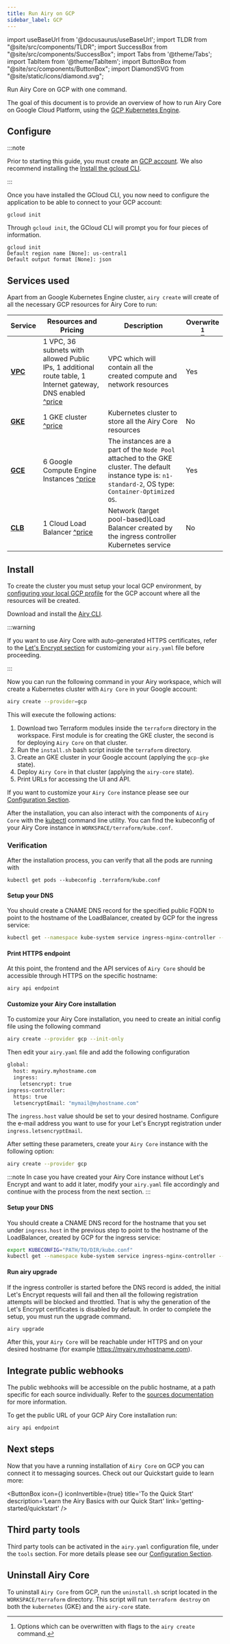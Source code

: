 ```yaml
---
title: Run Airy on GCP
sidebar_label: GCP
---
```


import useBaseUrl from '@docusaurus/useBaseUrl';
import TLDR from "@site/src/components/TLDR";
import SuccessBox from "@site/src/components/SuccessBox";
import Tabs from '@theme/Tabs';
import TabItem from '@theme/TabItem';
import ButtonBox from "@site/src/components/ButtonBox";
import DiamondSVG from "@site/static/icons/diamond.svg";

<TLDR>
Run Airy Core on GCP with one command.
</TLDR>

The goal of this document is to provide an overview of how to run Airy Core on Google Cloud Platform, using the [GCP Kubernetes Engine](https://cloud.google.com/kubernetes-engine).

## Configure

:::note

Prior to starting this guide, you must create an [GCP
account](https://cloud.google.com/free). We also recommend installing the [Install the gcloud CLI](https://cloud.google.com/sdk/docs/install).

:::

Once you have installed the GCloud CLI, you now need to configure the application
to be able to connect to your GCP account:

```
gcloud init
```

Through `gcloud init`, the GCloud CLI will prompt you for four pieces of
information.

```
gcloud init
Default region name [None]: us-central1
Default output format [None]: json
```

## Services used

Apart from an Google Kubernetes Engine cluster, `airy create` will create of all the necessary GCP
resources for Airy Core to run:

| Service                                                                                | Resources and Pricing                                                                                                                                          | Description                                                                                                                                                | Overwrite [^1] |
| -------------------------------------------------------------------------------------- | -------------------------------------------------------------------------------------------------------------------------------------------------------------- | ---------------------------------------------------------------------------------------------------------------------------------------------------------- | -------------- |
| [**VPC**](https://cloud.google.com/vpc/docs/vpc)                                       | 1 VPC, 36 subnets with allowed Public IPs, 1 additional route table, 1 Internet gateway, DNS enabled [^price](https://cloud.google.com/vpc/network-pricing#lb) | VPC which will contain all the created compute and network resources                                                                                       | Yes            |
| [**GKE**](https://cloud.google.com/kubernetes-engine/docs)                             | 1 GKE cluster [^price](https://cloud.google.com/products/calculator#id=e178295f-5232-4319-8a16-708052357202)                                                   | Kubernetes cluster to store all the Airy Core resources                                                                                                    | No             |
| [**GCE**](https://cloud.google.com/kubernetes-engine/docs/concepts/node-images#cos)    | 6 Google Compute Engine Instances [^price](https://cloud.google.com/products/calculator#id=0394acda-ce3a-4769-a453-9e2ea6ca4291)                               | The instances are a part of the `Node Pool` attached to the GKE cluster. The default instance type is: `n1-standard-2`, OS type: `Container-Optimized OS`. | Yes            |
| [**CLB**](https://cloud.google.com/load-balancing/docs/network/networklb-target-pools) | 1 Cloud Load Balancer [^price](https://cloud.google.com/products/calculator#id=da086850-b923-475e-a4bc-9edf3d73c9ed)                                           | Network (target pool-based)Load Balancer created by the ingress controller Kubernetes service                                                              | No             |

[^1]: Options which can be overwritten with flags to the `airy create` command.

## Install

To create the cluster you must setup your local GCP environment, by [configuring
your local GCP
profile](https://cloud.google.com/sdk/docs/install-sdk)
for the GCP account where all the resources will be created.

Download and install the [Airy CLI](cli/introduction.md).

:::warning

If you want to use Airy Core with auto-generated HTTPS certificates, refer to the [Let's Encrypt section](/getting-started/installation/gcp#https-using-lets-encrypt) for customizing your `airy.yaml` file before proceeding.

:::

Now you can run the following command in your Airy workspace, which will create a Kubernetes cluster with `Airy Core` in your Google account:

```bash
airy create --provider=gcp
```

This will execute the following actions:

1. Download two Terraform modules inside the `terraform` directory in the workspace. First module is for creating the GKE cluster, the second is for deploying `Airy Core` on that cluster.
2. Run the `install.sh` bash script inside the `terraform` directory.
3. Create an GKE cluster in your Google account (applying the `gcp-gke` state).
4. Deploy `Airy Core` in that cluster (applying the `airy-core` state).
5. Print URLs for accessing the UI and API.

If you want to customize your `Airy Core` instance please see our [Configuration
Section](configuration.md).

After the installation, you can also interact with the components of `Airy Core`
with the [kubectl](https://kubernetes.io/docs/tasks/tools/) command line
utility. You can find the kubeconfig of your Airy Core instance in
`WORKSPACE/terraform/kube.conf`.

### Verification

After the installation process, you can verify that all the pods are running with

```
kubectl get pods --kubeconfig .terraform/kube.conf
```

#### Setup your DNS

You should create a CNAME DNS record for the specified public FQDN to point to the hostname of the LoadBalancer, created by GCP for the ingress service:

```sh
kubectl get --namespace kube-system service ingress-nginx-controller --output jsonpath='{.status.loadBalancer.ingress[0].hostname}{"\n"}'
```

#### Print HTTPS endpoint

At this point, the frontend and the API services of `Airy Core` should be accessible through HTTPS on the specific hostname:

```sh
airy api endpoint
```

#### Customize your Airy Core installation

To customize your Airy Core installation, you need to create an initial config file using the following command

```sh
airy create --provider gcp --init-only
```

Then edit your `airy.yaml` file and add the following configuration

```sh
global:
  host: myairy.myhostname.com
  ingress:
    letsencrypt: true
ingress-controller:
  https: true
  letsencryptEmail: "mymail@myhostname.com"
```

The `ingress.host` value should be set to your desired hostname. Configure the e-mail address you want to use for your Let's Encrypt registration under `ingress.letsencryptEmail`.

After setting these parameters, create your `Airy Core` instance with the following option:

```sh
airy create --provider gcp
```

:::note
In case you have created your Airy Core instance without Let's Encrypt and want to add it later, modify your `airy.yaml` file accordingly and continue with the process from the next section.
:::

#### Setup your DNS

You should create a CNAME DNS record for the hostname that you set under `ingress.host` in the previous step to point to the hostname of the LoadBalancer, created by GCP for the ingress service:

```sh
export KUBECONFIG="PATH/TO/DIR/kube.conf"
kubectl get --namespace kube-system service ingress-nginx-controller --output jsonpath='{.status.loadBalancer.ingress[0].hostname}{"\n"}'
```

#### Run airy upgrade

If the ingress controller is started before the DNS record is added, the initial Let's Encrypt requests will fail and then all the following registration attempts will be blocked and throttled. That is why the generation of the Let's Encrypt certificates is disabled by default. In order to complete the setup, you must run the upgrade command.

```sh
airy upgrade
```

After this, your `Airy Core` will be reachable under HTTPS and on your desired hostname (for example https://myairy.myhostname.com).

## Integrate public webhooks

The public webhooks will be accessible on the public hostname, at a path specific for each source individually.
Refer to the [sources documentation](/sources/introduction) for more information.

To get the public URL of your GCP Airy Core installation run:

```sh
airy api endpoint
```

## Next steps

Now that you have a running installation of `Airy Core` on GCP you can connect it
to messaging sources. Check out our Quickstart guide to learn more:

<ButtonBox
icon={<DiamondSVG />}
iconInvertible={true}
title='To the Quick Start'
description='Learn the Airy Basics with our Quick Start'
link='getting-started/quickstart'
/>

## Third party tools

Third party tools can be activated in the `airy.yaml` configuration file, under the `tools` section.
For more details please see our [Configuration Section](configuration.md).

## Uninstall Airy Core

To uninstall `Airy Core` from GCP, run the `uninstall.sh` script located in the `WORKSPACE/terraform` directory. This script will run `terraform destroy` on both the `kubernetes` (GKE) and the `airy-core` state.
